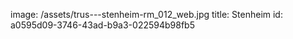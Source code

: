 image: /assets/trus---stenheim-rm_012_web.jpg
title: Stenheim
id: a0595d09-3746-43ad-b9a3-022594b98fb5
